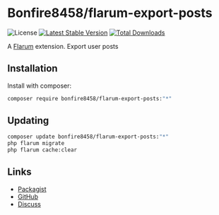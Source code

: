# Bonfire8458/flarum-export-posts

![License](https://img.shields.io/badge/license-AGPL-3.0-blue.svg) [![Latest Stable Version](https://img.shields.io/packagist/v/bonfire8458/flarum-export-posts.svg)](https://packagist.org/packages/bonfire8458/flarum-export-posts) [![Total Downloads](https://img.shields.io/packagist/dt/bonfire8458/flarum-export-posts.svg)](https://packagist.org/packages/bonfire8458/flarum-export-posts)

A [Flarum](http://flarum.org) extension. Export user posts 

## Installation

Install with composer:

```sh
composer require bonfire8458/flarum-export-posts:"*"
```

## Updating

```sh
composer update bonfire8458/flarum-export-posts:"*"
php flarum migrate
php flarum cache:clear
```

## Links

- [Packagist](https://packagist.org/packages/bonfire8458/flarum-export-posts)
- [GitHub](https://github.com/bonfire8458/flarum-export-posts)
- [Discuss](https://discuss.flarum.org/d/PUT_DISCUSS_SLUG_HERE)
